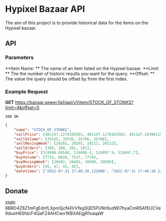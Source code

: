 # Hypixel Bazaar API

The aim of this project is to provide historical data for the items on the Hypixel bazaar. 

## API

### Parameters

**Item Name: ** The name of an item listed on the Hypixel bazaar.
**Limit: ** The the number of historic results you want for the query.
**Offset: ** The value the query should be offset by from the first index.

### Example Request

**GET** https://bazaar.sewer.fail/api/v1/item/STOCK_OF_STONKS?limit=4&offset=0

`200 OK`

``` json
{
    "name": "STOCK_OF_STONKS",
    "sellPrice": [481147.1278165503, 481147.1278165503, 481147.2839011925, 481147.2839011925],
    "sellVolume": [35535, 35535, 35706, 35706],
    "sellMovingWeek": [20265, 20265, 20112, 20112],
    "sellOrders": [380, 380, 381, 381],
    "buyPrice": [519998.69540, 519998.4, 519997.9, 519997.7],
    "buyVolume": [7732, 8028, 7537, 7774],
    "buyMovingWeek": [20492, 20492, 20508, 20508],
    "buyOrders": [45, 47, 43, 45],
    "datetimes": ["2022-07-31 17:48:36.122000", "2022-07-31 17:48:36.122000", "2022-07-31 18:09:44.794000", "2022-07-31 18:10:15.634000"]
}
```

## Donate
XMR: 8BRD4Z8Z1mFgEdnfLXpmSjcN4VVfkgSQE5PUNrKudWi7hyaCmRSAfEUCVe9duoH6SfdcF4QaFZ4AHCwx1KBXAEgjR1xaqaW
